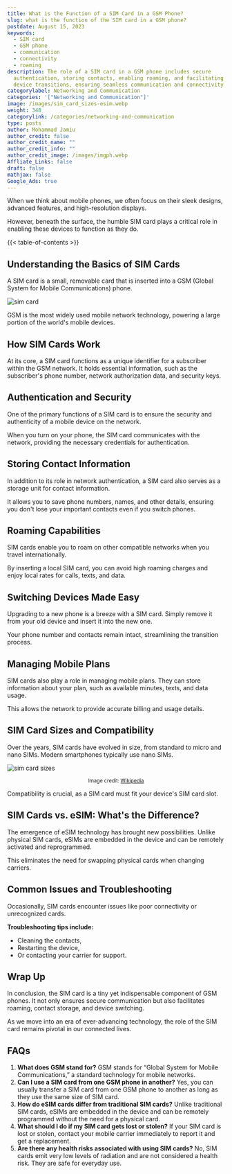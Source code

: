 ```yaml
---
title: What is the Function of a SIM Card in a GSM Phone?
slug: what is the function of the SIM card in a GSM phone?
postdate: August 15, 2023
keywords:
  - SIM card
  - GSM phone
  - communication
  - connectivity
  - roaming
description: The role of a SIM card in a GSM phone includes secure
  authentication, storing contacts, enabling roaming, and facilitating smooth
  device transitions, ensuring seamless communication and connectivity.
categorylabel: Networking and Communication
categories: '["Networking and Communication"]'
image: /images/sim_card_sizes-esim.webp
weight: 348
categorylink: /categories/networking-and-communication
type: posts
author: Mohammad Jamiu
author_credit: false
author_credit_name: ""
author_credit_info: ""
author_credit_image: /images/imgph.webp
Affliate_Links: false
draft: false
mathjax: false
Google_Ads: true
---
```

When we think about mobile phones, we often focus on their sleek designs, advanced features, and high-resolution displays. 

However, beneath the surface, the humble SIM card plays a critical role in enabling these devices to function as they do.

{{< table-of-contents >}}

## **Understanding the Basics of SIM Cards**

A SIM card is a small, removable card that is inserted into a GSM (Global System for Mobile Communications) phone. 

![sim card](/images/sim-card.webp "sim card")

GSM is the most widely used mobile network technology, powering a large portion of the world's mobile devices.

## **How SIM Cards Work**

At its core, a SIM card functions as a unique identifier for a subscriber within the GSM network. It holds essential information, such as the subscriber's phone number, network authorization data, and security keys.

## **Authentication and Security**

One of the primary functions of a SIM card is to ensure the security and authenticity of a mobile device on the network. 

When you turn on your phone, the SIM card communicates with the network, providing the necessary credentials for authentication.

## **Storing Contact Information**

In addition to its role in network authentication, a SIM card also serves as a storage unit for contact information. 

It allows you to save phone numbers, names, and other details, ensuring you don't lose your important contacts even if you switch phones.

## **Roaming Capabilities**

SIM cards enable you to roam on other compatible networks when you travel internationally. 

By inserting a local SIM card, you can avoid high roaming charges and enjoy local rates for calls, texts, and data.

## **Switching Devices Made Easy**

Upgrading to a new phone is a breeze with a SIM card. Simply remove it from your old device and insert it into the new one. 

Your phone number and contacts remain intact, streamlining the transition process.

## **Managing Mobile Plans**

SIM cards also play a role in managing mobile plans. They can store information about your plan, such as available minutes, texts, and data usage. 

This allows the network to provide accurate billing and usage details.

## **SIM Card Sizes and Compatibility**

Over the years, SIM cards have evolved in size, from standard to micro and nano SIMs. Modern smartphones typically use nano SIMs. 

![sim card sizes](/images/sim_card_sizes-esim.webp "sim card sizes")

<small style="display: block; text-align: center;"> Image credit: [Wikipedia](https://upload.wikimedia.org/wikipedia/commons/5/59/SIM_card_sizes.png)</small>

Compatibility is crucial, as a SIM card must fit your device's SIM card slot.

## **SIM Cards vs. eSIM: What's the Difference?**

The emergence of eSIM technology has brought new possibilities. Unlike physical SIM cards, eSIMs are embedded in the device and can be remotely activated and reprogrammed. 

This eliminates the need for swapping physical cards when changing carriers.

## **Common Issues and Troubleshooting**

Occasionally, SIM cards encounter issues like poor connectivity or unrecognized cards. 

**Troubleshooting tips include:**

* Cleaning the contacts, 
* Restarting the device, 
* Or contacting your carrier for support.

## **Wrap Up**

In conclusion, the SIM card is a tiny yet indispensable component of GSM phones. It not only ensures secure communication but also facilitates roaming, contact storage, and device switching. 

As we move into an era of ever-advancing technology, the role of the SIM card remains pivotal in our connected lives.

## **FAQs**

1. **What does GSM stand for?**
   GSM stands for “Global System for Mobile Communications,” a standard technology for mobile networks.
2. **Can I use a SIM card from one GSM phone in another?**
   Yes, you can usually transfer a SIM card from one GSM phone to another as long as they use the same size of SIM card.
3. **How do eSIM cards differ from traditional SIM cards?**
   Unlike traditional SIM cards, eSIMs are embedded in the device and can be remotely programmed without the need for a physical card.
4. **What should I do if my SIM card gets lost or stolen?**
   If your SIM card is lost or stolen, contact your mobile carrier immediately to report it and get a replacement.
5. **Are there any health risks associated with using SIM cards?**
   No, SIM cards emit very low levels of radiation and are not considered a health risk. They are safe for everyday use.